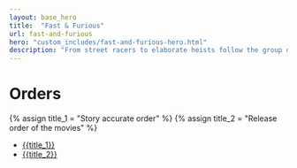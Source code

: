 ```yaml
---
layout: base_hero
title:  "Fast & Furious"
url: fast-and-furious
hero: "custom_includes/fast-and-furious-hero.html"
description: "From street racers to elaborate heists follow the group of Dominic Torretto through the world for exciting adventures."
---
```


# Orders

{% assign title_1 = "Story accurate order" %}
{% assign title_2 = "Release order of the movies" %}
* [{{title_1}}](fast-and-furious-story-order.html)
* [{{title_2}}](fast-and-furious-release-order.html)